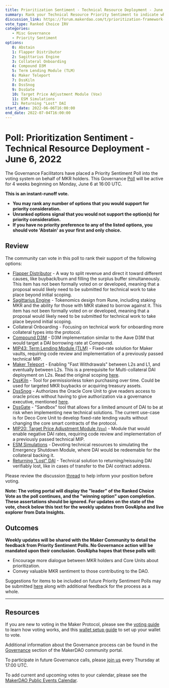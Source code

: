 ```yaml
---
title: Prioritization Sentiment - Technical Resource Deployment - June 6, 2022
summary: Rank your Technical Resource Priority Sentiment to indicate where you believe MakerDAO should be focusing resources. 
discussion_link: https://forum.makerdao.com/t/prioritization-framework-sentiment-polling/15554
vote_type: Ranked Choice IRV
categories:
   - Misc Governance
   - Priority Sentiment
options:
   0: Abstain
   1: Flapper Distributor
   2: Sagittarius Engine
   3: Collateral Onboarding
   4: Compound D3M
   5: Term Lending Module (TLM)
   6: Maker Teleport
   7: DssKiln
   8: DssSnog
   9: DssGate
   10: Target Price Adjustment Module (Vox)
   11: ESM Simulations
   12: Returning "Lost" DAI
start_date: 2022-06-06T16:00:00
end_date: 2022-07-04T16:00:00
---
```

# Poll: Prioritization Sentiment - Technical Resource Deployment - June 6, 2022

The Governance Facilitators have placed a Priority Sentiment Poll into the voting system on behalf of MKR holders. This Governance [Poll](https://community-development.makerdao.com/en/learn/governance/on-chain-gov) will be active for 4 weeks beginning on Monday, June 6 at 16:00 UTC.


**This is an instant-runoff vote.** 
- **You may rank any number of options that you would support for priority consideration.** 
- **Unranked options signal that you would not support the option(s) for priority consideration.**
- **If you have no priority preference to any of the listed options, you should vote 'Abstain' as your first and only choice.**

## Review

The community can vote in this poll to rank their support of the following options:
- [Flapper Distributor](https://forum.makerdao.com/t/flapperdistributor-a-way-to-distribute-system-surplus-while-minimizing-governance/4591) - A way to split revenue and direct it toward different causes, like buyback/burn and filling the surplus buffer simultaneously. This item has not been formally voted on or developed, meaning that a proposal would likely need to be submitted for technical work to take place beyond initial scoping.
- [Sagittarius Engine](https://forum.makerdao.com/t/sagittarius-engine/10852) - Tokenomics design from Rune, including staking MKR and the ability for those with MKR staked to borrow against it. This item has not been formally voted on or developed, meaning that a proposal would likely need to be submitted for technical work to take place beyond initial scoping.
- Collateral Onboarding - Focusing on technical work for onboarding more collateral types into the protocol.
- [Compound D3M](https://forum.makerdao.com/t/signal-request-should-maker-prioritize-onboarding-a-compound-d3m/11997) - D3M implementation similar to the Aave D3M that would target a DAI borrowing rate at Compound. 
- [MIP43: Term Lending Module (TLM)](https://forum.makerdao.com/t/mip43-term-lending-module-tlm/6153) - Fixed-rate solution for Maker vaults, requiring code review and implementation of a previously passed technical MIP.
- [Maker Teleport](https://forum.makerdao.com/t/maker-wormhole-new-name-maker-teleport/15115) - Enabling "Fast Withdrawals" between L2s and L1, and eventually between L2s. This is a prerequisite for Multi-collateral DAI deployment on L2s. Read the original scoping [here](https://forum.makerdao.com/t/introducing-maker-wormhole/11550).
- [DssKiln](https://forum.makerdao.com/t/dsskiln-a-permissionless-token-purchasing-tool/14943) - Tool for permissionless token purchasing over time. Could be used for targeted MKR buybacks or acquiring treasury assets. 
- [DssSnog](https://github.com/brianmcmichael/dss-snog/blob/master/src/DssSnog.sol) - Authorizes the Oracle Core Unit to give readers access to oracle prices without having to give authorization via a governance executive, mentioned [here](https://forum.makerdao.com/t/pecu-month-in-review-april-2022/14942#prototyping-5).
- [DssGate](https://forum.makerdao.com/t/governance-and-risk-173-thursday-january-06-17-00-utc/12480/2#updates-dssgate-and-future-parameter-management-9) - "Sandbox" tool that allows for a limited amount of DAI to be at risk when implementing new technical solutions. The current use-case is for Deco Core Unit to develop fixed-rate lending vaults without changing the core smart contracts of the protocol.
- [MIP20: Target Price Adjustment Module (`Vox`)](https://forum.makerdao.com/t/mip20-target-price-adjustment-module-vox/3196) - Module that would enable negative DAI rates, requiring code review and implementation of a previously passed technical MIP.
- [ESM Simulations](https://forum.makerdao.com/t/agenda-discussion-scientific-governance-and-risk-163-thursday-october-14-17-00-utc/10972/2#governance-security-and-flexibility-esm-delay-parameters-9) - Devoting technical resources to simulating the Emergency Shutdown Module, where DAI would be redeemable for the collateral backing it.
- [Returning "Lost" DAI](https://forum.makerdao.com/t/minting-new-dai-to-offset-lost-dai/6396) - Technical solution to returning/reissuing DAI verifiably lost, like in cases of transfer to the DAI contract address.

Please review the discussion [thread](https://forum.makerdao.com/t/prioritization-framework-sentiment-polling/15554) to help inform your position before voting.

**Note: The voting portal will display the "leader" of the Ranked Choice Vote as the poll continues, and the "winning option" upon completion. These assertations should be ignored. For updates on the state of the vote, check below this text for the weekly updates from GovAlpha and live explorer from Data Insights.**

## Outcomes

**Weekly updates will be shared with the Maker Community to detail the feedback from Priority Sentiment Polls. No Governance action will be mandated upon their conclusion. GovAlpha hopes that these polls will:**
- Encourage more dialogue between MKR holders and Core Units about prioritization.
- Convey valuable MKR sentiment to those contributing to the DAO.

Suggestions for items to be included on future Priority Sentiment Polls may be submitted [here](https://docs.google.com/forms/d/e/1FAIpQLScGMqLqzV-ySAiU_AhqeVuwGwgYFGpTYpEDvdNSzXo9Wi4U-w/viewform?usp=sf_link) along with additional feedback for the process as a whole.

---

## Resources

If you are new to voting in the Maker Protocol, please see the [voting guide](https://community-development.makerdao.com/en/learn/governance/how-voting-works/) to learn how voting works, and this [wallet setup guide](https://community-development.makerdao.com/en/learn/governance/voting-setup/) to set up your wallet to vote.

Additional information about the Governance process can be found in the [Governance](https://community-development.makerdao.com/en/learn/governance) section of the MakerDAO community portal.

To participate in future Governance calls, please [join us](https://github.com/makerdao/community/tree/master/governance/governance-and-risk-meetings) every Thursday at 17:00 UTC.

To add current and upcoming votes to your calendar, please see the [MakerDAO Public Events Calendar](https://calendar.google.com/calendar/embed?src=makerdao.com_3efhm2ghipksegl009ktniomdk%40group.calendar.google.com&ctz=UTC&mode=week&showCalendars=0&showPrint=0).
